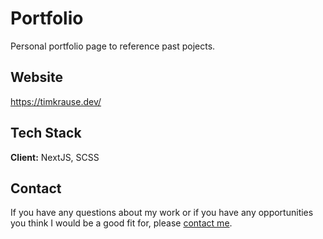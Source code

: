 # Portfolio

Personal portfolio page to reference past pojects.

## Website

https://timkrause.dev/

## Tech Stack

**Client:** NextJS, SCSS

## Contact
If you have any questions about my work or if you have any opportunities you think I would be a good fit for, please [contact me](mailto:timkrausedev@gmail.com).
